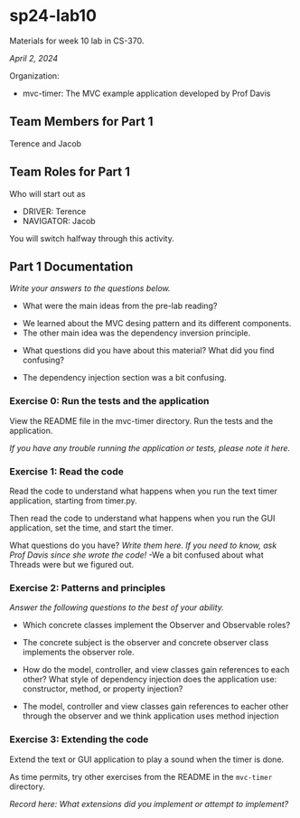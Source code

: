 # sp24-lab10
Materials for week 10 lab in CS-370.

_April 2, 2024_

Organization:
* mvc-timer: The MVC example application developed by Prof Davis

## Team Members for Part 1
Terence and Jacob

## Team Roles for Part 1
Who will start out as
* DRIVER: Terence
* NAVIGATOR: Jacob

You will switch halfway through this activity.

## Part 1 Documentation

_Write your answers to the questions below._

* What were the main ideas from the pre-lab reading?
 - We learned about the MVC desing pattern and its different components. 
 - The other main idea was the dependency inversion principle. 

* What questions did you have about this material? What did you find confusing?
- The dependency injection section was a bit confusing. 

### Exercise 0: Run the tests and the application
View the README file in the mvc-timer directory. Run the tests and the application.

_If you have any trouble running the application or tests, please note it here._

### Exercise 1: Read the code
Read the code to understand what happens when you run the text timer application, starting from timer.py. 

Then read the code to understand what happens when you run the GUI application, set the time, and start the timer.

What questions do you have? _Write them here. If you need to know, ask Prof Davis since she wrote the code!_
-We a bit confused about what Threads were but we figured out. 

### Exercise 2: Patterns and principles
_Answer the following questions to the best of your ability._
* Which concrete classes implement the Observer and Observable roles?
- The concrete subject is the observer and concrete observer class implements the observer role. 

* How do the model, controller, and view classes gain references to each other? What style of dependency injection does the application use: constructor, method, or property injection?
- The model, controller and view classes gain references to eacher other through the observer and we think application uses method injection 

### Exercise 3: Extending the code
Extend the text or GUI application to play a sound when the timer is done.

As time permits, try other exercises from the README in the `mvc-timer` directory.

_Record here: What extensions did you implement or attempt to implement?_

